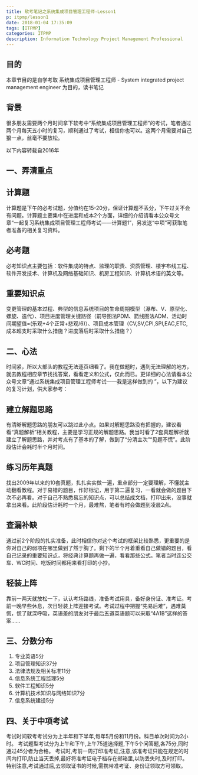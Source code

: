 ```yaml
---
title: 软考笔记之系统集成项目管理工程师-Lesson1
p: itpmp/lesson1
date: 2018-01-04 17:35:09
tags: [ITPMP]
categories: ITPMP
description: Information Technology Project Management Professional
---
```

## 目的
本章节目的是自学考取 系统集成项目管理工程师 - System integrated project management engineer 为目的，读书笔记

## 背景

很多朋友需要两个月时间拿下软考中“系统集成项目管理工程师”的考试，笔者通过两个月每天五小时的复习，顺利通过了考试，相信你也可以。这两个月需要对自己狠一点，丝毫不要放松。

以下内容转载自2016年

## 一、弄清重点

计算题
------
计算题是下午的必考试题，分值约在15-20分，保证计算题不丢分，下午过关不会有问题。计算题主要集中在进度和成本2个方面，详细的介绍请看本公众号文章“一起复习系统集成项目管理工程师考试——计算题1”，另发送“中项”可获取笔者准备的相关复习资料。

必考题
------
必考知识点主要包括：软件集成的特点、监理的职责、资质管理、楼宇布线工程、软件开发技术、计算机及网络基础知识、机房工程知识、计算机术语的英文等。

重要知识点
------
变更管理的基本过程、典型的信息系统项目的生命周期模型（瀑布、V、原型化、螺旋、迭代）、项目进度管理关键路径（前导图法PDM、箭线图法ADM、活动时间期望值=(乐观+4个正常+悲观/6)）、项目成本管理（CV,SV,CPI,SPI,EAC,ETC,成本超支时采取什么措施？进度落后时采取什么措施？）

## 二、心法
时间紧，所以大部头的教程无法逐页细看了。我在做题时，遇到无法理解的地方，就去教程相应章节找找答案，看看定义和公式，仅此而已。更详细的心法请看本公众号文章“通过系统集成项目管理工程师考试——我是这样做到的 ”，以下为建议的复习计划，供大家参考：

建立解题思路
--------------
有清晰解题思路的朋友可以跳过此小点。如果对解题思路没有把握的，建议看看“真题解析”相关教程，主要是学习正规的解题思路。我当时看了2套真题解析就建立了解题思路，并对考点有了基本的了解，做到了“分清主次”“见题不慌”。此阶段估计会耗时半个月时间。

练习历年真题
--------------

找出2009年以来的10套真题，扎扎实实做一遍，重点部分一定要理解，不懂就主动翻看教程。对于易错的题目，作好标记，用于第二遍复习，一看就会做的题目下次不必再看。对于自己不熟悉易忘的知识点，可以总结成文档，打印出来，没事就拿出来看。此阶段估计耗时一个月，最难熬，笔者有时会做题到凌晨2点。

查漏补缺
---------
通过前2个阶段的扎实准备，此时相信你对这个考试的框架比较熟悉，更重要的是你对自己的弱项在哪里做到了然于胸了。剩下的半个月着重看自己做错的题目，看自己记录的重要知识点，将经典计算题再做一遍，看看那些公式。笔者当时连公交车、WC时间、吃饭时间都用来看打印的小抄。

轻装上阵
----------
靠前一两天就放松一下，认认考场路线，准备考试用具，备好身份证、准考证。考前一晚早些休息，次日轻装上阵迎接考试。考试过程中把握“先易后难”，遇难莫慌，慌了就深呼吸，英语差的朋友对于最后五道英语题可以采取“4A1B”这样的答案……

## 三、分数分布
1. 专业英语5分
2. 项目管理知识37分
3. 法律法规及相关标准11分
4. 信息系统工程监理5分
5. 软件工程知识5分
6. 计算机技术知识与网络知识7分
7. 信息系统建设5分

## 四、关于中项考试
考试时间软考考试分为上半年和下半年,每年5月份和11月份。科目单次时间为2小时。
考试题型考试分为上午和下午,上午75道选择题,下午5个问答题,各75分,同时通过45分者为合格。
考试时,考前一周打印准考证,注意,该准考证只能在规定的时间内打印,防止当天丢掉,最好将准考证电子档存在邮箱里,以防丢失时,及时打印。特别注意,考试通过后,去领取证书的时候,需携带准考证、身份证领取方可领取。